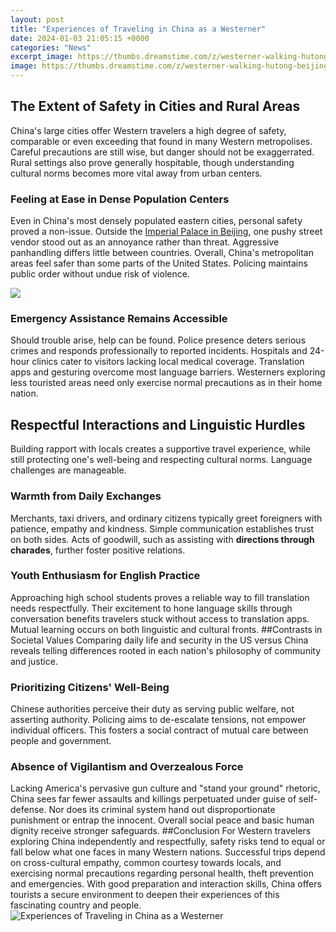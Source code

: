 ```yaml
---
layout: post
title: "Experiences of Traveling in China as a Westerner"
date: 2024-01-03 21:05:15 +0000
categories: "News"
excerpt_image: https://thumbs.dreamstime.com/z/westerner-walking-hutong-beijing-typical-china-becoming-hot-destination-foreign-tourists-32801849.jpg
image: https://thumbs.dreamstime.com/z/westerner-walking-hutong-beijing-typical-china-becoming-hot-destination-foreign-tourists-32801849.jpg
---
```


## The Extent of Safety in Cities and Rural Areas 
China's large cities offer Western travelers a high degree of safety, comparable or even exceeding that found in many Western metropolises. Careful precautions are still wise, but danger should not be exaggerrated. Rural settings also prove generally hospitable, though understanding cultural norms becomes more vital away from urban centers. 
### Feeling at Ease in Dense Population Centers
Even in China's most densely populated eastern cities, personal safety proved a non-issue. Outside the [Imperial Palace in Beijing](https://logurl.github.io/2024-01-10-u5361-u6d1b-u65af-u4e09-u4e16-u4e0e-u897f-u73ed-u7259-u738b-u5ba4/), one pushy street vendor stood out as an annoyance rather than threat. Aggressive panhandling differs little between countries. Overall, China's metropolitan areas feel safer than some parts of the United States. Policing maintains public order without undue risk of violence. 

![](https://daoinsights.com/wp-content/uploads/2020/10/stefan-wagener-QM8nxL1X8mE-unsplash-1870x1247.jpg)
### Emergency Assistance Remains Accessible 
Should trouble arise, help can be found. Police presence deters serious crimes and responds professionally to reported incidents. Hospitals and 24-hour clinics cater to visitors lacking local medical coverage. Translation apps and gesturing overcome most language barriers. Westerners exploring less touristed areas need only exercise normal precautions as in their home nation.
## Respectful Interactions and Linguistic Hurdles  
Building rapport with locals creates a supportive travel experience, while still protecting one's well-being and respecting cultural norms. Language challenges are manageable.
### Warmth from Daily Exchanges 
Merchants, taxi drivers, and ordinary citizens typically greet foreigners with patience, empathy and kindness. Simple communication establishes trust on both sides. Acts of goodwill, such as assisting with **directions through charades**, further foster positive relations.
### Youth Enthusiasm for **English Practice**
Approaching high school students proves a reliable way to fill translation needs respectfully. Their excitement to hone language skills through conversation benefits travelers stuck without access to translation apps. Mutual learning occurs on both linguistic and cultural fronts.
##Contrasts in Societal Values 
Comparing daily life and security in the US versus China reveals telling differences rooted in each nation's philosophy of community and justice.
### Prioritizing Citizens' Well-Being 
Chinese authorities perceive their duty as serving public welfare, not asserting authority. Policing aims to de-escalate tensions, not empower individual officers. This fosters a social contract of mutual care between people and government. 
### Absence of Vigilantism and Overzealous Force  
Lacking America's pervasive gun culture and "stand your ground" rhetoric, China sees far fewer assaults and killings perpetuated under guise of self-defense. Nor does its criminal system hand out disproportionate punishment or entrap the innocent. Overall social peace and basic human dignity receive stronger safeguards.
##Conclusion
For Western travelers exploring China independently and respectfully, safety risks tend to equal or fall below what one faces in many Western nations. Successful trips depend on cross-cultural empathy, common courtesy towards locals, and exercising normal precautions regarding personal health, theft prevention and emergencies. With good preparation and interaction skills, China offers tourists a secure environment to deepen their experiences of this fascinating country and people.
![Experiences of Traveling in China as a Westerner](https://thumbs.dreamstime.com/z/westerner-walking-hutong-beijing-typical-china-becoming-hot-destination-foreign-tourists-32801849.jpg)